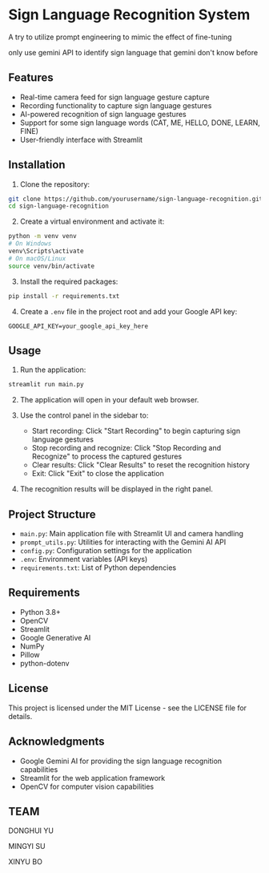 # Sign Language Recognition System

A try to utilize prompt engineering to mimic the effect of fine-tuning

only use gemini API to identify sign language that gemini don't know before

## Features

- Real-time camera feed for sign language gesture capture
- Recording functionality to capture sign language gestures
- AI-powered recognition of sign language gestures
- Support for some sign language words (CAT, ME, HELLO, DONE, LEARN, FINE)
- User-friendly interface with Streamlit

## Installation

1. Clone the repository:
```bash
git clone https://github.com/yourusername/sign-language-recognition.git
cd sign-language-recognition
```

2. Create a virtual environment and activate it:
```bash
python -m venv venv
# On Windows
venv\Scripts\activate
# On macOS/Linux
source venv/bin/activate
```

3. Install the required packages:
```bash
pip install -r requirements.txt
```

4. Create a `.env` file in the project root and add your Google API key:
```
GOOGLE_API_KEY=your_google_api_key_here
```

## Usage

1. Run the application:
```bash
streamlit run main.py
```

2. The application will open in your default web browser.

3. Use the control panel in the sidebar to:
   - Start recording: Click "Start Recording" to begin capturing sign language gestures
   - Stop recording and recognize: Click "Stop Recording and Recognize" to process the captured gestures
   - Clear results: Click "Clear Results" to reset the recognition history
   - Exit: Click "Exit" to close the application

4. The recognition results will be displayed in the right panel.

## Project Structure

- `main.py`: Main application file with Streamlit UI and camera handling
- `prompt_utils.py`: Utilities for interacting with the Gemini AI API
- `config.py`: Configuration settings for the application
- `.env`: Environment variables (API keys)
- `requirements.txt`: List of Python dependencies

## Requirements

- Python 3.8+
- OpenCV
- Streamlit
- Google Generative AI
- NumPy
- Pillow
- python-dotenv

## License

This project is licensed under the MIT License - see the LICENSE file for details.

## Acknowledgments

- Google Gemini AI for providing the sign language recognition capabilities
- Streamlit for the web application framework
- OpenCV for computer vision capabilities

## TEAM
DONGHUI YU

MINGYI SU

XINYU BO
